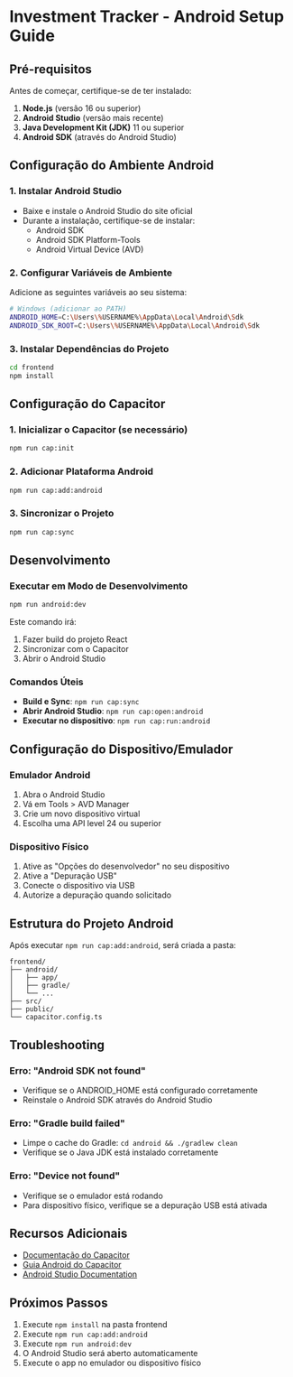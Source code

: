 # Investment Tracker - Android Setup Guide

## Pré-requisitos

Antes de começar, certifique-se de ter instalado:

1. **Node.js** (versão 16 ou superior)
2. **Android Studio** (versão mais recente)
3. **Java Development Kit (JDK)** 11 ou superior
4. **Android SDK** (através do Android Studio)

## Configuração do Ambiente Android

### 1. Instalar Android Studio
- Baixe e instale o Android Studio do site oficial
- Durante a instalação, certifique-se de instalar:
  - Android SDK
  - Android SDK Platform-Tools
  - Android Virtual Device (AVD)

### 2. Configurar Variáveis de Ambiente
Adicione as seguintes variáveis ao seu sistema:

```bash
# Windows (adicionar ao PATH)
ANDROID_HOME=C:\Users\%USERNAME%\AppData\Local\Android\Sdk
ANDROID_SDK_ROOT=C:\Users\%USERNAME%\AppData\Local\Android\Sdk
```

### 3. Instalar Dependências do Projeto

```bash
cd frontend
npm install
```

## Configuração do Capacitor

### 1. Inicializar o Capacitor (se necessário)
```bash
npm run cap:init
```

### 2. Adicionar Plataforma Android
```bash
npm run cap:add:android
```

### 3. Sincronizar o Projeto
```bash
npm run cap:sync
```

## Desenvolvimento

### Executar em Modo de Desenvolvimento
```bash
npm run android:dev
```

Este comando irá:
1. Fazer build do projeto React
2. Sincronizar com o Capacitor
3. Abrir o Android Studio

### Comandos Úteis

- **Build e Sync**: `npm run cap:sync`
- **Abrir Android Studio**: `npm run cap:open:android`
- **Executar no dispositivo**: `npm run cap:run:android`

## Configuração do Dispositivo/Emulador

### Emulador Android
1. Abra o Android Studio
2. Vá em Tools > AVD Manager
3. Crie um novo dispositivo virtual
4. Escolha uma API level 24 ou superior

### Dispositivo Físico
1. Ative as "Opções do desenvolvedor" no seu dispositivo
2. Ative a "Depuração USB"
3. Conecte o dispositivo via USB
4. Autorize a depuração quando solicitado

## Estrutura do Projeto Android

Após executar `npm run cap:add:android`, será criada a pasta:
```
frontend/
├── android/
│   ├── app/
│   ├── gradle/
│   └── ...
├── src/
├── public/
└── capacitor.config.ts
```

## Troubleshooting

### Erro: "Android SDK not found"
- Verifique se o ANDROID_HOME está configurado corretamente
- Reinstale o Android SDK através do Android Studio

### Erro: "Gradle build failed"
- Limpe o cache do Gradle: `cd android && ./gradlew clean`
- Verifique se o Java JDK está instalado corretamente

### Erro: "Device not found"
- Verifique se o emulador está rodando
- Para dispositivo físico, verifique se a depuração USB está ativada

## Recursos Adicionais

- [Documentação do Capacitor](https://capacitorjs.com/docs)
- [Guia Android do Capacitor](https://capacitorjs.com/docs/android)
- [Android Studio Documentation](https://developer.android.com/studio)

## Próximos Passos

1. Execute `npm install` na pasta frontend
2. Execute `npm run cap:add:android`
3. Execute `npm run android:dev`
4. O Android Studio será aberto automaticamente
5. Execute o app no emulador ou dispositivo físico